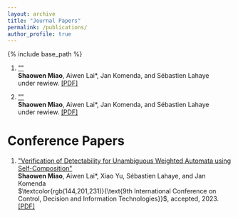 ```yaml
---
layout: archive
title: "Journal Papers"
permalink: /publications/
author_profile: true
---
```


{% include base_path %}
1. [""]()  
   **Shaowen Miao**, Aiwen Lai*, Jan Komenda, and S&eacute;bastien Lahaye  
   under rewiew. [[PDF]]()

2. [""]()  
   **Shaowen Miao**, Aiwen Lai*, Jan Komenda, and S&eacute;bastien Lahaye  
   under rewiew. [[PDF]]()

# Conference Papers
1. ["Verification of Detectability for Unambiguous Weighted Automata using Self-Composition"]()  
   **Shaowen Miao**, Aiwen Lai*, Xiao Yu, S&eacute;bastien Lahaye, and Jan Komenda  
   $\textcolor{rgb(144,201,231)}{\text{9th International Conference on Control, Decision and Information Technologies}}$, accepted, 2023. [[PDF]](https://jiro-m.github.io/papers/23CoDIT.pdf)